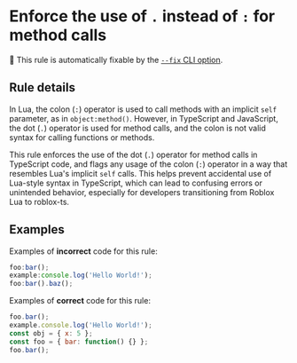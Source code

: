 # Enforce the use of `.` instead of `:` for method calls

🔧 This rule is automatically fixable by the [`--fix` CLI option](https://eslint.org/docs/latest/user-guide/command-line-interface#--fix).

<!-- end auto-generated rule header -->
<!-- Do not manually modify this header. Run: `pnpm eslint-docs` -->

## Rule details

In Lua, the colon (`:`) operator is used to call methods with an implicit `self` parameter, as in `object:method()`. However, in TypeScript and JavaScript, the dot (`.`) operator is used for method calls, and the colon is not valid syntax for calling functions or methods.

This rule enforces the use of the dot (`.`) operator for method calls in TypeScript code, and flags any usage of the colon (`:`) operator in a way that resembles Lua's implicit `self` calls. This helps prevent accidental use of Lua-style syntax in TypeScript, which can lead to confusing errors or unintended behavior, especially for developers transitioning from Roblox Lua to roblox-ts.

## Examples

Examples of **incorrect** code for this rule:

```js
foo:bar();
example:console.log('Hello World!');
foo:bar().baz();
```

Examples of **correct** code for this rule:

```js
foo.bar();
example.console.log('Hello World!');
const obj = { x: 5 };
const foo = { bar: function() {} };
foo.bar();
```
